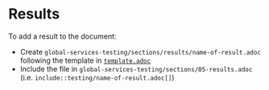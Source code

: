 # Results

To add a result to the document:

- Create `global-services-testing/sections/results/name-of-result.adoc` following the template in [`template.adoc`](template.adoc)
- Include the file in `global-services-testing/sections/05-results.adoc` (i.e. `include::testing/name-of-result.adoc[]`)
